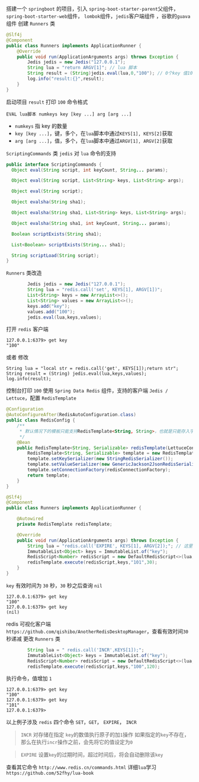 搭建一个 `springboot` 的项目，引入  `spring-boot-starter-parent`父组件，` spring-boot-starter-web`组件， `lombok`组件，`jedis`客户端组件   ，谷歌的`guava` 组件
创建 `Runners` 类
```java
@Slf4j
@Component
public class Runners implements ApplicationRunner {
    @Override
    public void run(ApplicationArguments args) throws Exception {
        Jedis jedis = new Jedis("127.0.0.1");
        String lua = "return ARGV[1]"; // lua 脚本
        String result = (String)jedis.eval(lua,0,"100"); // 0个key 值100
        log.info("result:{}",result);
    }
}
```
启动项目 `result` 打印 `100`
命令格式
```
EVAL lua脚本 numkeys key [key ...] arg [arg ...]
```
- `numkeys` 指 key 的数量
- `key [key ...]`，键，多个，在`lua`脚本中通过`KEYS[1], KEYS[2]`获取
- `arg [arg ...]`，值，多个，在`lua`脚本中通过`ARGV[1], ARGV[2]`获取

`ScriptingCommands` 类 `jedis` 对 `lua` 命令的支持
``` java
public interface ScriptingCommands {
  Object eval(String script, int keyCount, String... params);

  Object eval(String script, List<String> keys, List<String> args);

  Object eval(String script);

  Object evalsha(String sha1);

  Object evalsha(String sha1, List<String> keys, List<String> args);

  Object evalsha(String sha1, int keyCount, String... params);

  Boolean scriptExists(String sha1);

  List<Boolean> scriptExists(String... sha1);

  String scriptLoad(String script);
}
```
`Runners` 类改造
``` java
        Jedis jedis = new Jedis("127.0.0.1");
        String lua = "redis.call('set', KEYS[1], ARGV[1])";
        List<String> keys = new ArrayList<>();
        List<String> values = new ArrayList<>();
        keys.add("key");
        values.add("100");
        jedis.eval(lua,keys,values);
```
打开 `redis` 客户端 
```
127.0.0.1:6379> get key
"100"
```
或者 修改
```
String lua = "local str = redis.call('get', KEYS[1]);return str";
String result = (String) jedis.eval(lua,keys,values);
log.info(result);
```
控制台打印 `100`
使用 `Spring Data Redis` 组件，支持的客户端 `Jedis / Lettuce`，配置 `RedisTemplate`
```java
@Configuration
@AutoConfigureAfter(RedisAutoConfiguration.class)
public class RedisConfig {
    /**
     * 默认情况下的模板只能支持RedisTemplate<String, String>，也就是只能存入字符串，因此支持序列化
     */
    @Bean
    public RedisTemplate<String, Serializable> redisTemplate(LettuceConnectionFactory redisConnectionFactory) {
        RedisTemplate<String, Serializable> template = new RedisTemplate<>();
        template.setKeySerializer(new StringRedisSerializer());
        template.setValueSerializer(new GenericJackson2JsonRedisSerializer());
        template.setConnectionFactory(redisConnectionFactory);
        return template;
    }
}
```
```java
@Slf4j
@Component
public class Runners implements ApplicationRunner {

    @Autowired
    private RedisTemplate redisTemplate;

    @Override
    public void run(ApplicationArguments args) throws Exception {
        String lua = "redis.call('EXPIRE', KEYS[1], ARGV[2]);"; // 这里使用的是第二个参数30， 101未用到
        ImmutableList<Object> keys = ImmutableList.of("key");
        RedisScript<Number> redisScript = new DefaultRedisScript<>(lua, Number.class);
        redisTemplate.execute(redisScript,keys,"101",30);
    }
}
```
`key` 有效时间为 `30` 秒，`30` 秒之后查询 `nil`
```
127.0.0.1:6379> get key
"100"
127.0.0.1:6379> get key
(nil)
```
redis 可视化客户端 `https://github.com/qishibo/AnotherRedisDesktopManager`，查看有效时间`30`秒递减
更改 `Runners` 类
```java
        String lua = " redis.call('INCR',KEYS[1]);";
        ImmutableList<Object> keys = ImmutableList.of("key");
        RedisScript<Number> redisScript = new DefaultRedisScript<>(lua, Number.class);
        redisTemplate.execute(redisScript,keys,"100",120);
```
执行命令，值增加 `1`
```
127.0.0.1:6379> get key
"100"
127.0.0.1:6379> get key
"101"
127.0.0.1:6379>
```
以上例子涉及 `redis` 四个命令 `SET`，`GET`， `EXPIRE`， `INCR`

>`INCR`    对存储在指定 `key`的数值执行原子的加`1`操作
如果指定的`key`不存在，那么在执行`incr`操作之前，会先将它的值设定为`0`

>`EXPIRE` 设置`key`的过期时间，超过时间后，将会自动删除该`key`

查看其它命令 `http://www.redis.cn/commands.html`
详细`lua`学习 `https://github.com/52fhy/lua-book`